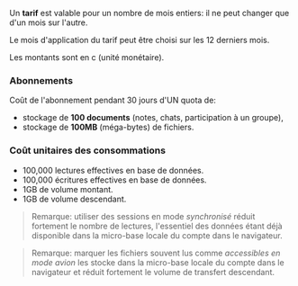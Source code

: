 Un **tarif** est valable pour un nombre de mois entiers: il ne peut changer que d'un mois sur l'autre.

Le mois d'application du tarif peut être choisi sur les 12 derniers mois.

Les montants sont en c (unité monétaire).

### Abonnements
Coût de l'abonnement pendant 30 jours d'UN quota de:
- stockage de **100 documents** (notes, chats, participation à un groupe),
- stockage de **100MB** (méga-bytes) de fichiers.

### Coût unitaires des consommations
- 100,000 lectures effectives en base de données.
- 100,000 écritures effectives en base de données.
- 1GB de volume montant.
- 1GB de volume descendant.

> Remarque: utiliser des sessions en mode _synchronisé_ réduit fortement le nombre de lectures, l'essentiel des données étant déjà disponible dans la micro-base locale du compte dans le navigateur.

> Remarque: marquer les fichiers souvent lus comme _accessibles en mode avion_ les stocke dans la micro-base locale du compte dans le navigateur et réduit fortement le volume de transfert descendant.
